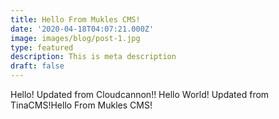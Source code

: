 ```yaml
---
title: Hello From Mukles CMS!
date: '2020-04-18T04:07:21.000Z'
image: images/blog/post-1.jpg
type: featured
description: This is meta description
draft: false
---
```


Hello! Updated from Cloudcannon!!
Hello World! Updated from TinaCMS!Hello From Mukles CMS!
